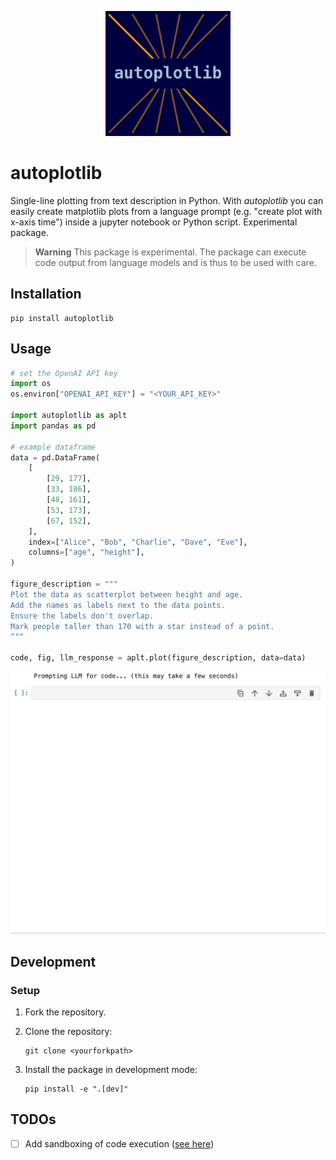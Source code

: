 <p align="center">
<img src="./docs/autoplotlib_logo.png" width="200" />
</p>

# autoplotlib

Single-line plotting from text description in Python. With *autoplotlib* you can easily create matplotlib plots from a language prompt (e.g. "create plot with x-axis time") inside a jupyter notebook or Python script. Experimental package.

> **Warning**
> This package is experimental. The package can execute code output from language models and is thus to be used with care.

## Installation

```
pip install autoplotlib
```

## Usage

```python
# set the OpenAI API key
import os
os.environ["OPENAI_API_KEY"] = "<YOUR_API_KEY>"

import autoplotlib as aplt
import pandas as pd

# example dataframe
data = pd.DataFrame(
    [
        [29, 177],
        [33, 186],
        [48, 161],
        [53, 173],
        [67, 152],
    ],
    index=["Alice", "Bob", "Charlie", "Dave", "Eve"],
    columns=["age", "height"],
)

figure_description = """
Plot the data as scatterplot between height and age.
Add the names as labels next to the data points.
Ensure the labels don't overlap.
Mark people taller than 170 with a star instead of a point.
"""

code, fig, llm_response = aplt.plot(figure_description, data=data)
```

<img src="./docs/autoplotlib_demo.gif" width="690" />

## Development

### Setup

1. Fork the repository.

2. Clone the repository:
    ```
    git clone <yourforkpath>
    ```

3. Install the package in development mode:
    ```
    pip install -e ".[dev]"
    ```

## TODOs

- [ ] Add sandboxing of code execution ([see here](https://stackoverflow.com/questions/3068139/how-can-i-sandbox-python-in-pure-python#3068475))
